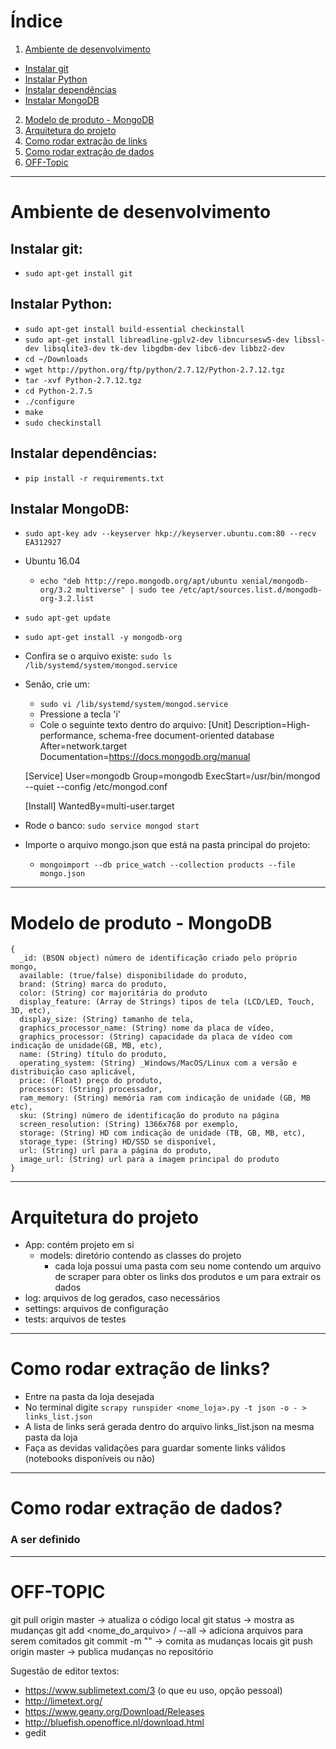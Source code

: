 # Índice

1. [Ambiente de desenvolvimento](#ambiente-de-desenvolvimento)
  - [Instalar git](#Instalar-git)
  - [Instalar Python](#Instalar-Python)
  - [Instalar dependências](#Instalar-dependencias)
  - [Instalar MongoDB](#Instalar-mongodb)
2. [Modelo de produto - MongoDB](#modelo-de-produto)
3. [Arquitetura do projeto](#Arquitetura-do-projeto)
4. [Como rodar extração de links](#Extracao-de-links)
5. [Como rodar extração de dados](#Extracao-de-dados)
6. [OFF-Topic](#OFF-TOPIC)

***
# <a id="ambiente-de-desenvolvimento">Ambiente de desenvolvimento</a>

## <a id="Instalar-git">Instalar git: </a>
  - `sudo apt-get install git`

## <a id="Instalar-Python">Instalar Python: </a>
  - `sudo apt-get install build-essential checkinstall`
  - `sudo apt-get install libreadline-gplv2-dev libncursesw5-dev libssl-dev libsqlite3-dev tk-dev libgdbm-dev libc6-dev libbz2-dev`
  - `cd ~/Downloads`
  - `wget http://python.org/ftp/python/2.7.12/Python-2.7.12.tgz`
  - `tar -xvf Python-2.7.12.tgz`
  - `cd Python-2.7.5`
  - `./configure`
  - `make`
  - `sudo checkinstall`

## <a id="Instalar-dependencias">Instalar dependências:</a>
  - `pip install -r requirements.txt`

## <a id="Instalar-mongodb">Instalar MongoDB: </a>
  - `sudo apt-key adv --keyserver hkp://keyserver.ubuntu.com:80 --recv EA312927`
  - Ubuntu 16.04
    + `echo "deb http://repo.mongodb.org/apt/ubuntu xenial/mongodb-org/3.2 multiverse" | sudo tee /etc/apt/sources.list.d/mongodb-org-3.2.list`
  - `sudo apt-get update`
  - `sudo apt-get install -y mongodb-org`
  - Confira se o arquivo existe: `sudo ls /lib/systemd/system/mongod.service`
  - Senão, crie um:
    + `sudo vi /lib/systemd/system/mongod.service`
    + Pressione a tecla 'i'
    + Cole o seguinte texto dentro do arquivo:
    [Unit]
    Description=High-performance, schema-free document-oriented database
    After=network.target
    Documentation=https://docs.mongodb.org/manual

    [Service]
    User=mongodb
    Group=mongodb
    ExecStart=/usr/bin/mongod --quiet --config /etc/mongod.conf

    [Install]
    WantedBy=multi-user.target

  - Rode o banco: `sudo service mongod start`
  - Importe o arquivo mongo.json que está na pasta principal do projeto:
    + `mongoimport --db price_watch --collection products --file mongo.json`

***

# <a id="modelo-de-produto">Modelo de produto - MongoDB</a>
```
{
  _id: (BSON object) número de identificação criado pelo próprio mongo,
  available: (true/false) disponibilidade do produto,
  brand: (String) marca do produto,
  color: (String) cor majoritária do produto
  display_feature: (Array de Strings) tipos de tela (LCD/LED, Touch, 3D, etc),
  display_size: (String) tamanho de tela,
  graphics_processor_name: (String) nome da placa de vídeo,
  graphics_processor: (String) capacidade da placa de vídeo com indicação de unidade(GB, MB, etc),
  name: (String) título do produto,
  operating_system: (String) _Windows/MacOS/Linux com a versão e distribuição caso aplicável,
  price: (Float) preço do produto,
  processor: (String) processador,
  ram_memory: (String) memória ram com indicação de unidade (GB, MB etc),
  sku: (String) número de identificação do produto na página
  screen_resolution: (String) 1366x768 por exemplo,
  storage: (String) HD com indicação de unidade (TB, GB, MB, etc),
  storage_type: (String) HD/SSD se disponível,
  url: (String) url para a página do produto,
  image_url: (String) url para a imagem principal do produto
}
```

***

# <a id="Arquitetura-do-projeto">Arquitetura do projeto</a>
  - App: contém projeto em si
    + models: diretório contendo as classes do projeto
      * cada loja possui uma pasta com seu nome contendo um arquivo de scraper para obter os links dos produtos e um para extrair os dados
  - log: arquivos de log gerados, caso necessários
  - settings: arquivos de configuração
  - tests: arquivos de testes

***

# <a id="Extracao-de-links">Como rodar extração de links?</a>
 * Entre na pasta da loja desejada
 * No terminal digite `scrapy runspider <nome_loja>.py -t json -o - > links_list.json`
 * A lista de links será gerada dentro do arquivo links_list.json na mesma pasta da loja
 * Faça as devidas validações para guardar somente links válidos (notebooks disponíveis ou não)

***

# <a id="Extracao-de-dados">Como rodar extração de dados?</a>

### A ser definido

***
# <a id="OFF-TOPIC">OFF-TOPIC</a>

git pull origin master -> atualiza o código local 
git status -> mostra as mudanças
git add <nome_do_arquivo> / --all -> adiciona arquivos para serem comitados
git commit -m "<mensagem>" -> comita as mudanças locais
git push origin master -> publica mudanças no repositório


Sugestão de editor textos:
  - https://www.sublimetext.com/3 (o que eu uso, opção pessoal)
  - http://limetext.org/
  - https://www.geany.org/Download/Releases
  - http://bluefish.openoffice.nl/download.html
  - gedit
